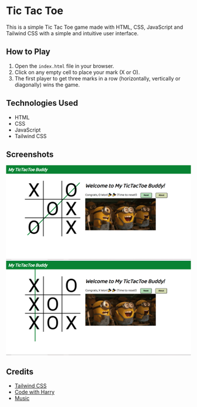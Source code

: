 # Tic Tac Toe

This is a simple Tic Tac Toe game made with HTML, CSS, JavaScript and Tailwind CSS with a simple and intuitive user interface.

## How to Play

1. Open the `index.html` file in your browser.
2. Click on any empty cell to place your mark (X or O).
3. The first player to get three marks in a row (horizontally, vertically or diagonally) wins the game.

## Technologies Used

- HTML
- CSS
- JavaScript
- Tailwind CSS

## Screenshots

![Screenshot 1](/Media/s1.png)
![Screenshot 2](/Media/s2.png)

## Credits

- [Tailwind CSS](https://tailwindcss.com/)
- [Code with Harry](https://www.youtube.com/watch?v=sSLGP-_2gOI&list=PLu0W_9lII9aiQiOwthuSvinxoflmhRxM3&index=20)
- [Music](https://www.youtube.com/watch?v=Qx2gvHjNhQ0)
